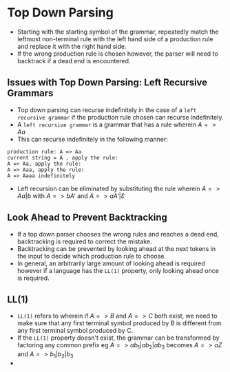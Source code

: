 # Top Down Parsing
* Starting with the starting symbol of the grammar, repeatedly match the leftmost non-terminal rule with the left hand side of a production rule and replace it with the right hand side.
* If the wrong production rule is chosen however, the parser will need to backtrack if a dead end is encountered.

## Issues with Top Down Parsing: Left Recursive Grammars
* Top down parsing can recurse indefinitely in the case of a `left recursive grammar` if the production rule chosen can recurse indefinitely.
* A `left recursive grammar` is a grammar that has a rule wherein  $A => Aa$
* This can recurse indefinitely in the following manner:
```
production rule: A => Aa
current string = A , apply the rule:
A => Aa, apply the rule: 
A => Aaa, apply the rule: 
A => Aaaa indefinitely
```
* Left recursion can be eliminated by substituting the rule wherein $A => Aa | b$ with $A=>bA'$ and $A => aA' | Ɛ$

## Look Ahead to Prevent Backtracking
* If a top down parser chooses the wrong rules and reaches a dead end, backtracking is required to correct the mistake.
* Backtracking can be prevented by looking ahead at the next tokens in the input to decide which production rule to choose.
* In general, an arbitrarily large amount of looking ahead is required however if a language has the  `LL(1)` property, only looking ahead once is required.

## LL(1)
* `LL(1)` refers to wherein if $A =>B$ and $A =>C$ both exist, we need to make sure that any first terminal symbol produced by B is different from any first terminal symbol produced by C.
* If the `LL(1)` property doesn't exist, the grammar can be transformed by factoring any common prefix eg $A => ab_1 | ab_2 | ab_3$ becomes $A => aZ$ and $A => b_1 | b_2 | b_3$
* 